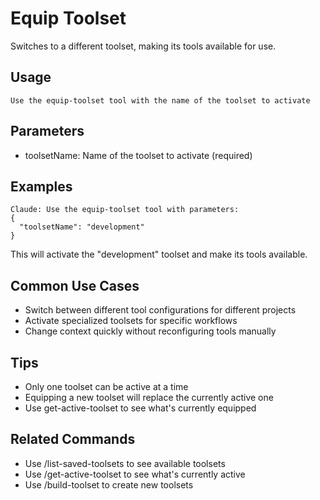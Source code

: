 # Equip Toolset

Switches to a different toolset, making its tools available for use.

## Usage
`Use the equip-toolset tool with the name of the toolset to activate`

## Parameters
- toolsetName: Name of the toolset to activate (required)

## Examples
```
Claude: Use the equip-toolset tool with parameters:
{
  "toolsetName": "development"
}
```

This will activate the "development" toolset and make its tools available.

## Common Use Cases
- Switch between different tool configurations for different projects
- Activate specialized toolsets for specific workflows
- Change context quickly without reconfiguring tools manually

## Tips
- Only one toolset can be active at a time
- Equipping a new toolset will replace the currently active one
- Use get-active-toolset to see what's currently equipped

## Related Commands
- Use /list-saved-toolsets to see available toolsets
- Use /get-active-toolset to see what's currently active
- Use /build-toolset to create new toolsets
